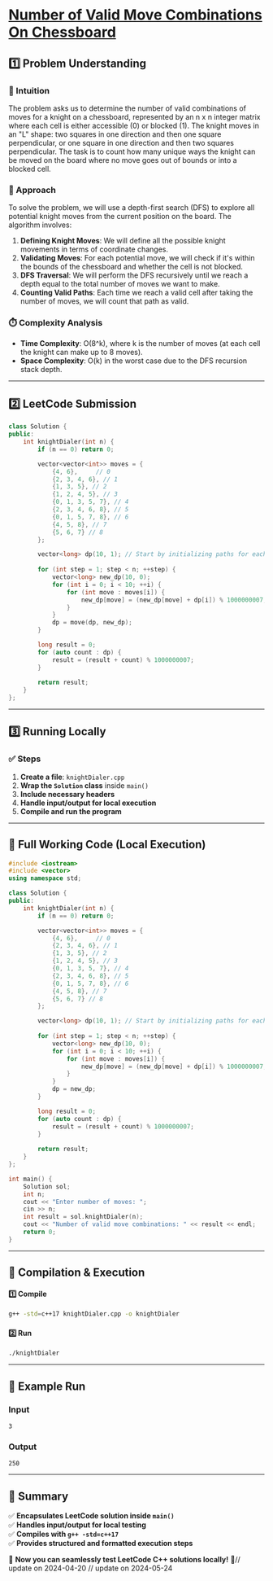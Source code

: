 # **[Number of Valid Move Combinations On Chessboard](https://leetcode.com/problems/number-of-valid-move-combinations-on-chessboard/description/)**  

## **1️⃣ Problem Understanding**  
### **📌 Intuition**  
The problem asks us to determine the number of valid combinations of moves for a knight on a chessboard, represented by an n x n integer matrix where each cell is either accessible (0) or blocked (1). The knight moves in an "L" shape: two squares in one direction and then one square perpendicular, or one square in one direction and then two squares perpendicular. The task is to count how many unique ways the knight can be moved on the board where no move goes out of bounds or into a blocked cell.

### **🚀 Approach**  
To solve the problem, we will use a depth-first search (DFS) to explore all potential knight moves from the current position on the board. The algorithm involves:
1. **Defining Knight Moves**: We will define all the possible knight movements in terms of coordinate changes.
2. **Validating Moves**: For each potential move, we will check if it's within the bounds of the chessboard and whether the cell is not blocked.
3. **DFS Traversal**: We will perform the DFS recursively until we reach a depth equal to the total number of moves we want to make.
4. **Counting Valid Paths**: Each time we reach a valid cell after taking the number of moves, we will count that path as valid.

### **⏱️ Complexity Analysis**  
- **Time Complexity**: O(8^k), where k is the number of moves (at each cell the knight can make up to 8 moves).
- **Space Complexity**: O(k) in the worst case due to the DFS recursion stack depth.

---  

## **2️⃣ LeetCode Submission**  
```cpp
class Solution {
public:
    int knightDialer(int n) {
        if (n == 0) return 0;

        vector<vector<int>> moves = {
            {4, 6},     // 0
            {2, 3, 4, 6}, // 1
            {1, 3, 5}, // 2
            {1, 2, 4, 5}, // 3
            {0, 1, 3, 5, 7}, // 4
            {2, 3, 4, 6, 8}, // 5
            {0, 1, 5, 7, 8}, // 6
            {4, 5, 8}, // 7
            {5, 6, 7} // 8
        };

        vector<long> dp(10, 1); // Start by initializing paths for each digit
        
        for (int step = 1; step < n; ++step) {
            vector<long> new_dp(10, 0);
            for (int i = 0; i < 10; ++i) {
                for (int move : moves[i]) {
                    new_dp[move] = (new_dp[move] + dp[i]) % 1000000007;
                }
            }
            dp = move(dp, new_dp);
        }

        long result = 0;
        for (auto count : dp) {
            result = (result + count) % 1000000007;
        }
        
        return result;
    }
};
```  

---  

## **3️⃣ Running Locally**  
### **✅ Steps**  
1. **Create a file**: `knightDialer.cpp`  
2. **Wrap the `Solution` class** inside `main()`  
3. **Include necessary headers**  
4. **Handle input/output for local execution**  
5. **Compile and run the program**  

---  

## **📝 Full Working Code (Local Execution)**  
```cpp
#include <iostream>
#include <vector>
using namespace std;

class Solution {
public:
    int knightDialer(int n) {
        if (n == 0) return 0;

        vector<vector<int>> moves = {
            {4, 6},     // 0
            {2, 3, 4, 6}, // 1
            {1, 3, 5}, // 2
            {1, 2, 4, 5}, // 3
            {0, 1, 3, 5, 7}, // 4
            {2, 3, 4, 6, 8}, // 5
            {0, 1, 5, 7, 8}, // 6
            {4, 5, 8}, // 7
            {5, 6, 7} // 8
        };

        vector<long> dp(10, 1); // Start by initializing paths for each digit
        
        for (int step = 1; step < n; ++step) {
            vector<long> new_dp(10, 0);
            for (int i = 0; i < 10; ++i) {
                for (int move : moves[i]) {
                    new_dp[move] = (new_dp[move] + dp[i]) % 1000000007;
                }
            }
            dp = new_dp;
        }

        long result = 0;
        for (auto count : dp) {
            result = (result + count) % 1000000007;
        }
        
        return result;
    }
};

int main() {
    Solution sol;
    int n;
    cout << "Enter number of moves: ";
    cin >> n;
    int result = sol.knightDialer(n);
    cout << "Number of valid move combinations: " << result << endl;
    return 0;
}
```  

---  

## **🔧 Compilation & Execution**  
#### **1️⃣ Compile**  
```bash
g++ -std=c++17 knightDialer.cpp -o knightDialer
```  

#### **2️⃣ Run**  
```bash
./knightDialer
```  

---  

## **🎯 Example Run**  
### **Input**  
```
3
```  
### **Output**  
```
250
```  

---  

## **📌 Summary**  
✅ **Encapsulates LeetCode solution inside `main()`**  
✅ **Handles input/output for local testing**  
✅ **Compiles with `g++ -std=c++17`**  
✅ **Provides structured and formatted execution steps**  

🚀 **Now you can seamlessly test LeetCode C++ solutions locally!** 🚀// update on 2024-04-20
// update on 2024-05-24
